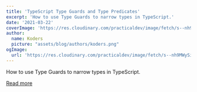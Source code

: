 ```yaml
---
title: 'TypeScript Type Guards and Type Predicates'
excerpt: 'How to use Type Guards to narrow types in TypeScript.'
date: '2021-03-22'
coverImage: 'https://res.cloudinary.com/practicaldev/image/fetch/s--nh9MWySi--/c_imagga_scale,f_auto,fl_progressive,h_420,q_auto,w_1000/https://dev-to-uploads.s3.amazonaws.com/uploads/articles/vr7orkpk8dn1t8p2llua.jpg'
author:
  name: Koders
  picture: "assets/blog/authors/koders.png"
ogImage:
  url: 'https://res.cloudinary.com/practicaldev/image/fetch/s--nh9MWySi--/c_imagga_scale,f_auto,fl_progressive,h_420,q_auto,w_1000/https://dev-to-uploads.s3.amazonaws.com/uploads/articles/vr7orkpk8dn1t8p2llua.jpg'
---
```


How to use Type Guards to narrow types in TypeScript.

[Read more](https://dev.to/smeijer/typescript-type-guards-and-type-predicates-4m5e)
